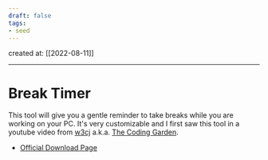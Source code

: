 ```yaml
---
draft: false
tags: 
- seed
---
```

created at: [[2022-08-11]]

---

# Break Timer

This tool will give you a gentle reminder to take breaks while you are working on your PC. It's very customizable and I first saw this tool in a youtube video from [w3cj](https://github.com/w3cj) a.k.a. [The Coding Garden](https://coding.garden/#/).

- [Official Download Page](https://dejal.com/download/?prod=timeout&vers=2.8.1&rel=gen&lang=en&op=show&ref=timeout)
